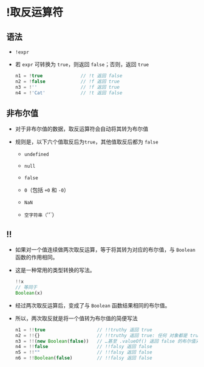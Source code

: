 # !取反运算符

## 语法

  - `!expr`

  - 若 `expr` 可转换为 `true`，则返回 `false`；否则，返回 `true`

    ```javascript
    n1 = !true              // !t 返回 false
    n2 = !false             // !f 返回 true
    n3 = !''                // !f 返回 true
    n4 = !'Cat'             // !t 返回 false
    ```

## 非布尔值

  - 对于非布尔值的数据，取反运算符会自动将其转为布尔值

  - 规则是，以下六个值取反后为`true`，其他值取反后都为 `false`

      - `undefined`

      - `null`

      - `false`

      - `0`（包括 `+0` 和 `-0`）

      - `NaN`

      - `空字符串（`''\`）

## !!

  - 如果对一个值连续做两次取反运算，等于将其转为对应的布尔值，与 `Boolean` 函数的作用相同。

  - 这是一种常用的类型转换的写法。

    ```javascript
    !!x
    // 等同于
    Boolean(x)
    ```

  - 经过两次取反运算后，变成了与 `Boolean` 函数结果相同的布尔值。

  - 所以，两次取反就是将一个值转为布尔值的简便写法

    ```javascript
    n1 = !!true                   // !!truthy 返回 true
    n2 = !!{}                     // !!truthy 返回 true: 任何 对象都是 truthy 的…
    n3 = !!(new Boolean(false))   // …甚至 .valueOf() 返回 false 的布尔值对象也是！
    n4 = !!false                  // !!falsy 返回 false
    n5 = !!""                     // !!falsy 返回 false
    n6 = !!Boolean(false)         // !!falsy 返回 false
    ```
